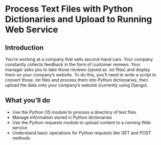 # Process Text Files with Python Dictionaries and Upload to Running Web Service

## Introduction

You’re working at a company that sells second-hand cars. Your company constantly collects feedback in the form of customer reviews. Your manager asks you to take those reviews (saved as .txt files) and display them on your company’s website. To do this, you’ll need to write a script to convert those .txt files and process them into Python dictionaries, then upload the data onto your company’s website (currently using Django).

## What you’ll do

- Use the Python OS module to process a directory of text files
- Manage information stored in Python dictionaries
- Use the Python requests module to upload content to a running Web service
- Understand basic operations for Python requests like GET and POST methods 